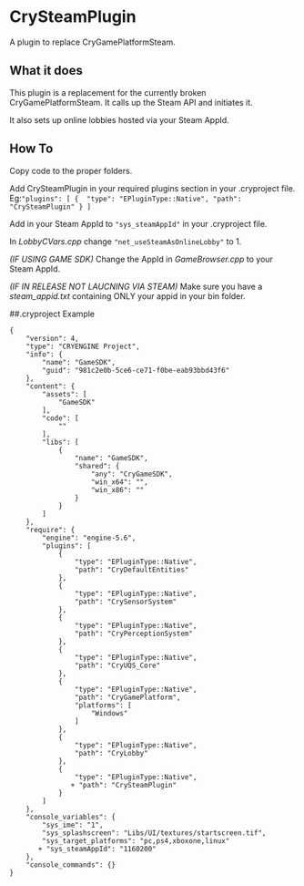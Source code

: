 # CrySteamPlugin
A plugin to replace CryGamePlatformSteam.
## What it does
This plugin is a replacement for the currently broken CryGamePlatformSteam. It calls up the Steam API and initiates it.

It also sets up online lobbies hosted via your Steam AppId.
## How To
Copy code to the proper folders.

Add CrySteamPlugin in your required plugins section in your .cryproject file.
Eg:```"plugins": [
               { 
                "type": "EPluginType::Native",
                "path": "CrySteamPlugin"
                }
            ]```

Add in your Steam AppId to ```"sys_steamAppId"``` in your .cryproject file.

In *LobbyCVars.cpp* change ```"net_useSteamAsOnlineLobby"``` to 1.

*(IF USING GAME SDK)*
Change the AppId in *GameBrowser.cpp* to your Steam AppId.

*(IF IN RELEASE NOT LAUCNING VIA STEAM)*
Make sure you have a *steam_appid.txt* containing ONLY your appid in your bin folder.




##.cryproject Example
```
{
    "version": 4,
    "type": "CRYENGINE Project",
    "info": {
        "name": "GameSDK",
        "guid": "981c2e0b-5ce6-ce71-f0be-eab93bbd43f6"
    },
    "content": {
        "assets": [
            "GameSDK"
        ],
        "code": [
            ""
        ],
        "libs": [
            {
                "name": "GameSDK",
                "shared": {
                    "any": "CryGameSDK",
                    "win_x64": "",
                    "win_x86": ""
                }
            }
        ]
    },
    "require": {
        "engine": "engine-5.6",
        "plugins": [
            {
                "type": "EPluginType::Native",
                "path": "CryDefaultEntities"
            },
            {
                "type": "EPluginType::Native",
                "path": "CrySensorSystem"
            },
            {
                "type": "EPluginType::Native",
                "path": "CryPerceptionSystem"
            },
            {
                "type": "EPluginType::Native",
                "path": "CryUQS_Core"
            },
            {
                "type": "EPluginType::Native",
                "path": "CryGamePlatform",
                "platforms": [
                    "Windows"
                ]
            },
            {
                "type": "EPluginType::Native",
                "path": "CryLobby"
            },
            {
                "type": "EPluginType::Native",
               + "path": "CrySteamPlugin"
            }
        ]
    },
    "console_variables": {
        "sys_ime": "1",
        "sys_splashscreen": "Libs/UI/textures/startscreen.tif",
        "sys_target_platforms": "pc,ps4,xboxone,linux"
       + "sys_steamAppId": "1160200"
    },
    "console_commands": {}
}

